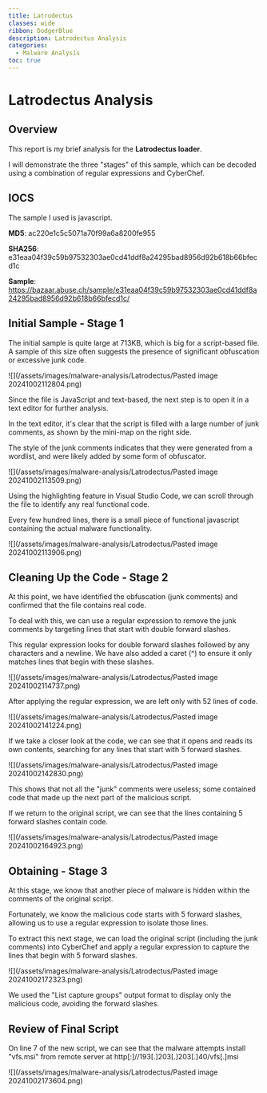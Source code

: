 ```yaml
---
title: Latrodectus
classes: wide
ribbon: DodgerBlue
description: Latrodectus Analysis
categories:
  - Malware Analysis
toc: true
---
```


# Latrodectus Analysis

## **Overview**

This report is my brief analysis for the **Latrodectus loader**.

I will demonstrate the three "stages" of this sample, which can be decoded using a combination of regular expressions and CyberChef.  


## **IOCS**

The sample I used is javascript.  

**MD5**: ac220e1c5c5071a70f99a6a8200fe955



**SHA256**:
e31eaa04f39c59b97532303ae0cd41ddf8a24295bad8956d92b618b66bfecd1c

**Sample**: 
https://bazaar.abuse.ch/sample/e31eaa04f39c59b97532303ae0cd41ddf8a24295bad8956d92b618b66bfecd1c/



## **Initial Sample - Stage 1**


The initial sample is quite large at 713KB, which is big for a script-based file.
A sample of this size often suggests the presence of significant obfuscation or excessive junk code.

![](/assets/images/malware-analysis/Latrodectus/Pasted image 20241002112804.png)

Since the file is JavaScript and text-based, the next step is to open it in a text editor for further analysis.

In the text editor, it's clear that the script is filled with a large number of junk comments, as shown by the mini-map on the right side.

The style of the junk comments indicates that they were generated from a wordlist, and were likely added by some form of obfuscator.

![](/assets/images/malware-analysis/Latrodectus/Pasted image 20241002113509.png)

Using the highlighting feature in Visual Studio Code, we can scroll through the file to identify any real functional code.

Every few hundred lines, there is a small piece of functional javascript containing the actual malware functionality.

![](/assets/images/malware-analysis/Latrodectus/Pasted image 20241002113906.png)


## **Cleaning Up the Code - Stage 2**

At this point, we have identified the obfuscation (junk comments) and confirmed that the file contains real code.

To deal with this, we can use a regular expression to remove the junk comments by targeting lines that start with double forward slashes.

This regular expression looks for double forward slashes followed by any characters and a newline. We have also added a caret (^) to ensure it only matches lines that begin with these slashes.

![](/assets/images/malware-analysis/Latrodectus/Pasted image 20241002114737.png)


After applying the regular expression, we are left only with 52 lines of code.  

![](/assets/images/malware-analysis/Latrodectus/Pasted image 20241002141224.png)

If we take a closer look at the code, we can see that it opens and reads its own contents, searching for any lines that start with 5 forward slashes.

![](/assets/images/malware-analysis/Latrodectus/Pasted image 20241002142830.png)

This shows that not all the "junk" comments were useless; some contained code that made up the next part of the malicious script.

If we return to the original script, we can see that the lines containing 5 forward slashes contain code. 

![](/assets/images/malware-analysis/Latrodectus/Pasted image 20241002164923.png)



## **Obtaining - Stage 3**

At this stage, we know that another piece of malware is hidden within the comments of the original script.

Fortunately, we know the malicious code starts with 5 forward slashes, allowing us to use a regular expression to isolate those lines.

To extract this next stage, we can load the original script (including the junk comments) into CyberChef and apply a regular expression to capture the lines that begin with 5 forward slashes.

![](/assets/images/malware-analysis/Latrodectus/Pasted image 20241002172323.png)

We used the "List capture groups" output format to display only the malicious code, avoiding the forward slashes. 


## **Review of Final Script**

On line 7 of the new script, we can see that the malware attempts install "vfs.msi" from remote server at http[:]//193[.]203[.]203[.]40/vfs[.]msi  

![](/assets/images/malware-analysis/Latrodectus/Pasted image 20241002173604.png)


